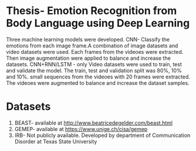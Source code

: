 # Thesis- Emotion Recognition from Body Language using Deep Learning
Three machine learning models were developed.
CNN- Classify the emotions from each image frame.A combination of image datasets and video datasets were used. Each frames from the videoes were extracted. Then image augmentation were applied to balance and increase the datasets.
CNN+RNN/LSTM - only Video datasets were used to train, test and validate the model. The train, test and validation split was 80%, 10% and 10%. small sequences from the videoes with 20 frames were extracted. The videoes were augmented to balance and increase the dataset samples.
# Datasets
1. BEAST-  available at http://www.beatricedegelder.com/beast.html
2. GEMEP-  available at https://www.unige.ch/cisa/gemep
3. IRB- Not publicly available. Developed by department of Communication Disorder at Texas State University 
